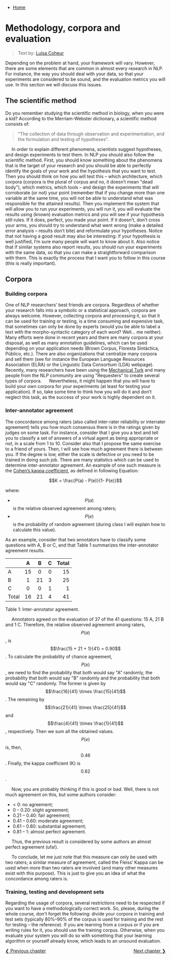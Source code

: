 * [Home](../index.md)

# Methodology, corpora and evaluation

> Text by: [Luísa Coheur](authors.md)

Depending on the problem at hand, your framework will vary. However,
there are some elements that are common in almost every research in NLP.
For instance, the way you should deal with your data, so that your experiments
are considered to be sound, and the evaluation metrics you will use.
In this section we will discuss this issues.

## The scientific method

Do you remember studying the scientific method in biology, when you were
a kid? According to the Merriam-Webster dictionary, a scientific method
consists of:

> "The collection of data through observation and experimentation, and the formulation and testing of hypotheses".

&nbsp;&nbsp;&nbsp;&nbsp;&nbsp;In order to explain different phenomena, scientists suggest hypotheses,
and design experiments to test them. In NLP you should also follow the
scientific method. First, you should know something about the phenomena
that is the target of your research and you should be able to perfectly identify
the goals of your work and the hypothesis that you want to test. Then you
should think on how you will test this – which architecture, which corpora
(corpora is the plural of corpus and no, it doesn’t mean "dead body"), which
metrics, which tools – and design the experiments that will corroborate (or
not) your point (remember that if you change more than one variable at
the same time, you will not be able to understand what was responsible
for the attained results). Then you implement the system that will allow
you to run your experiments, you will run it, you will evaluate the results
using (known) evaluation metrics and you will see if your hypothesis still
rules. If it does, perfect, you made your point. If it doesn’t, don’t cross your
arms, you should try to understand what went wrong (make a detailed error
analysis – results don’t bite) and reformulate your hypotheses. Notice that
not having a good result may also be interesting: if your hypothesis is well
justified, I’m sure many people will want to know about it. Also notice that
if similar systems also report results, you should run your experiments with
the same data, so that you can make a straightforward comparison with
them. This is exactly the process that I want you to follow in this course
(this is really important).

## Corpora

### Building corpora

One of NLP researchers’ best friends are corpora. Regardless of whether
your research falls into a symbolic or a statistical approach, corpora are
always welcome. However, collecting corpora and processing it, so that
it can be used for training or testing, is a time consuming and expensive
task, that sometimes can only be done by experts (would you be able to
label a text with the morpho-syntactic category of each word? Well... me
neither). Many efforts were done in recent years and there are many corpora
at your disposal, as well as many annotation guidelines, which can be used
depending on your application needs (Brown Corpus, Floresta Sintáctica,
Público, etc.). There are also organizations that centralize many corpora and
sell them (see for instance the European Language Resources Association
(ELRA) or the Linguistic Data Consortium (LDA) webpage). Recently,
many researchers have been using the [Mechanical Turk](https://www.mturk.com/) and many people
from the NLP community are using "Requesters" to create several types of
corpora.
&nbsp;&nbsp;&nbsp;&nbsp;&nbsp;Nevertheless, it might happen that you will have to build your own
corpora for your experiments (at least for testing your application). If so,
take some time to think how you will do it and don’t neglect this task, as
the success of your work is highly dependent on it.

### Inter-annotator agreement
The concordance among raters (also called inter-rater reliability or interrater
agreement) tells you how much consensus there is in the ratings given
by judges on some task. For instance, consider that I give you a text and
tell you to classify a set of answers of a virtual agent as being appropriate or
not, in a scale from 1 to 10. Consider also that I propose the same exercise
to a friend of yours. Then, I will see how much agreement there is between
you. If the degree is low, either the scale is defective or you need to be
trained in doing such job. There are many statistics which can be used to
determine inter-annotator agreement. An example of one such measure is
the [Cohen’s kappa coefficient](https://en.wikipedia.org/wiki/Cohen%27s_kappa), as defined in following Equation:

$$K = \frac{P(a) - P(e)}{1- P(e)}$$

where:
* $$P(a)$$ is the relative observed agreement among raters;
* $$P(e)$$ is the probability of random agreement (during class I will explain how to calculate this value).

As an example, consider that two annotators have to classify some questions
with A, B or C, and that Table 1 summarizes the inter-annotator
agreement results.

|  | A | B | C | Total |
| :-- | :-----------: | :-----------: | :-----------: | ----: |
| A | 15 | 0 | 0 | 15 |
| B | 1 | 21 | 3 | 25 |
| C | 0 | 0 | 1 | 1 |
| Total | 16 | 21 | 4 | 41 |

Table 1: Inter-annotator agreement.

&nbsp;&nbsp;&nbsp;&nbsp;&nbsp;Annotators agreed on the evaluation of 37 of the 41 questions: 15 A, 21 B
and 1 C. Therefore, the relative observed agreement among raters, $$P(a)$$, is
$$\frac{15 + 21 + 1}{41} = 0.90$$. To calculate the probability of chance agreement,
$$P(e)$$, we need to find the probability that both would say "A" randomly,
the probability that both would say "B" randomly and the probability that
both would say "C" randomly. The former is given by $$\frac{16}{41} \times \frac{15}{41}$$. The
remaining by  $$\frac{21}{41} \times \frac{25}{41}$$ and $$\frac{4}{41} \times \frac{1}{41}$$, respectively. 
Then we sum all the obtained values. $$P(e)$$ is, then, $$0.46$$. Finally, the kappa coefficient (K)
is $$0.82$$.

&nbsp;&nbsp;&nbsp;&nbsp;&nbsp;Now, you are probably thinking if this is good or bad. Well, there is
not much agreement on this, but some authors consider:
* < 0: no agreement;
* 0 – 0.20: slight agreement;
* 0.21 – 0.40: fair agreement;
* 0.41 – 0.60: moderate agreement;
* 0.61 – 0.80: substantial agreement;
* 0.81 – 1: almost perfect agreement.

&nbsp;&nbsp;&nbsp;&nbsp;&nbsp;Thus, the previous result is considered by some authors an almost perfect
agreement (ufa!).

&nbsp;&nbsp;&nbsp;&nbsp;&nbsp;To conclude, let me just note that this measure can only be used with
two raters; a similar measure of agreement, called the Fleiss’ Kappa can be
used when more than two raters are involved (and many other measures exist
with this purpose). This is just to give you an idea of what the concordance
among raters is.

### Training, testing and development sets

Regarding the usage of corpora, several restrictions need to be respected if
you want to have a methodologically correct work. So, please, during the
whole course, don't forget the following: divide your corpora in training
and test sets (typically 80%–90% of the corpus is used for training and the
rest for testing – the reference). If you are learning from a corpus or if you
are writing rules for it, you should use the training corpus. Otherwise, when
you evaluate your system you will do so with something that your learning
algorithm or yourself already know, which leads to an unsound evaluation.

<div>
  <a href="chap_1.html" style="float: left;">❮ Previous chapter</a>
  <a href="chap_3.html" style="float: right;">Next chapter ❯</a>
</div>

<br/><br/>